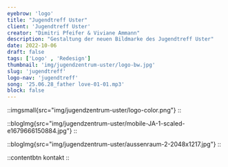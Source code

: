 ```yaml
---
eyebrow: 'logo'
title: "Jugendtreff Uster"
client: 'Jugendtreff Uster'
creator: "Dimitri Pfeifer & Viviane Ammann"
description: "Gestaltung der neuen Bildmarke des Jugendtreff Uster"
date: 2022-10-06
draft: false
tags: ['Logo' , 'Redesign']
thumbnail: 'img/jugendzentrum-uster/logo-bw.jpg'
slug: 'jugendtreff'
logo-nav: 'jugendtreff'
song: '25.06.28_father love-01-01.mp3'
block: false
---
```






::imgsmall{src="img/jugendzentrum-uster/logo-color.png"}
::




::blogImg{src="img/jugendzentrum-uster/mobile-JA-1-scaled-e1679666150884.jpg"}
::




::blogImg{src="img/jugendzentrum-uster/aussenraum-2-2048x1217.jpg"}
::




::contentbtn 
kontakt
::


